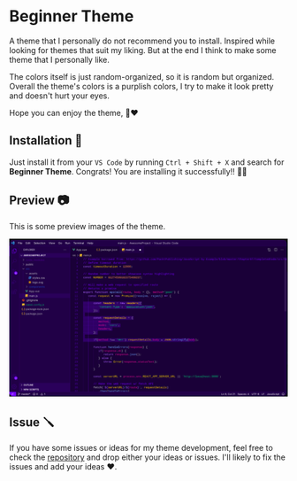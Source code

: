 # Beginner Theme

A theme that I personally do not recommend you to install. Inspired while looking for themes that suit my liking. But at the end I think to make some theme that I personally like.

The colors itself is just random-organized, so it is random but organized. Overall the theme's colors is a purplish colors, I try to make it look pretty and doesn't hurt your eyes.

Hope you can enjoy the theme, 🥰❤️

## Installation 🚀

Just install it from your `VS Code` by running `Ctrl + Shift + X` and search for **Beginner Theme**. Congrats! You are installing it successfully!! 🎉🎊

## Preview 📷

This is some preview images of the theme.

![Preview One][image-preview-one]

## Issue 🪛

If you have some issues or ideas for my theme development, feel free to check the [repository][site-repo] and drop either your ideas or issues. I'll likely to fix the issues and add your ideas ❤️.

[site-repo]: https://github.com/eternalbeginner/theme-beginner-theme
[image-preview-one]: https://github.com/eternalbeginner/theme-beginner-theme/blob/main/images/preview-one.png?raw=true
